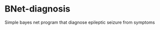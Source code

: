 BNet-diagnosis
==============

Simple bayes net program that diagnose epileptic seizure from symptoms 
